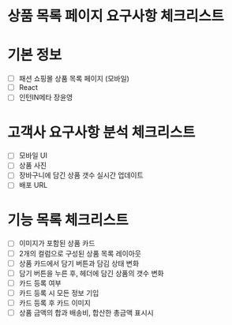 # 상품 목록 페이지 요구사항 체크리스트

# 기본 정보
- [ ] 패션 쇼핑몰 상품 목록 페이지 (모바일)
- [ ] React
- [ ] 인턴IN메타 장윤영

# 고객사 요구사항 분석 체크리스트
- [ ] 모바일 UI
- [ ] 상품 사진
- [ ] 장바구니에 담긴 상품 갯수 실시간 업데이트
- [ ] 배포 URL

# 기능 목록 체크리스트
- [ ] 이미지가 포함된 상품 카드
- [ ] 2개의 컬럼으로 구성된 상품 목록 레이아웃
- [ ] 상품 카드에서 담기 버튼과 담김 상태 변화
- [ ] 담기 버튼을 누른 후, 헤더에 담긴 상품의 갯수 변화
- [ ] 카드 등록 여부
- [ ] 카드 등록 시 모든 정보 기입
- [ ] 카드 등록 후 카드 이미지
- [ ] 상품 금액의 합과 배송비, 합산한 총금액 표시시